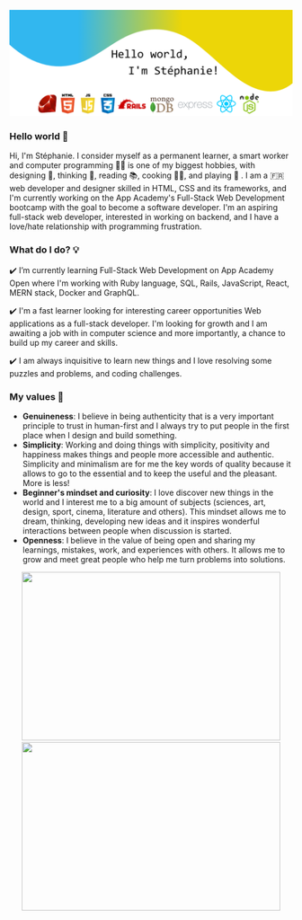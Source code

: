 ![](https://github.com/Pixelus/Pixelus/blob/master/header.png)




### Hello world 👋


Hi, I'm Stéphanie. I consider myself as a permanent learner, a smart worker and computer programming 👩‍💻 is one of my biggest hobbies, with designing 🎨, thinking 🤔, reading 📚, cooking 👩‍🍳, and playing 🏸 . I am a 🇫🇷 web developer and designer skilled in HTML, CSS and its frameworks, and I'm currently working on the App Academy's Full-Stack Web Development bootcamp with the goal to become a software developer.
I'm an aspiring full-stack web developer, interested in working on backend, and I have a love/hate relationship with programming frustration.

 ### What do I do? 💡
 

  ✔️ I’m currently learning Full-Stack Web Development on App Academy Open where I'm working with Ruby language, SQL, Rails, JavaScript, React, MERN stack, Docker and GraphQL.
  
  ✔️ I'm a fast learner looking for interesting career opportunities Web applications as a full-stack developer. I'm looking for growth and I am awaiting a job with in computer science and more importantly, a chance to build up my career and skills.
  
  ✔️ I am always inquisitive to learn new things and I love resolving some puzzles and problems, and coding challenges.

### My values 🌱

* **Genuineness**: I believe in being authenticity that is a very important principle to trust in human-first and I always try to put people in the first place when I design and build something.
* **Simplicity**: Working and doing things with simplicity, positivity and happiness makes things and people more accessible and authentic. Simplicity and minimalism are for me the key words of quality because it allows to go to the essential and to keep the useful and the pleasant. More is less!
* **Beginner's mindset and curiosity**: I love discover new things in the world and I interest me to a big amount of subjects (sciences, art, design, sport, cinema, literature and others). This mindset allows me to dream, thinking, developing new ideas and it inspires wonderful interactions between people when discussion is started.  
* **Openness**: I believe in the value of being open and sharing my learnings, mistakes, work, and experiences with others. It allows me to grow and meet great people who help me turn problems into solutions.


<p align="center">
  <img width="460" height="300" src="https://github-readme-stats.vercel.app/api?username=pixelus&theme=dark&show_icons=true">
  <img width="460" height="300" src="https://github-readme-stats.vercel.app/api/top-langs/?username=pixelus&hide_langs_below=1">
</p>

